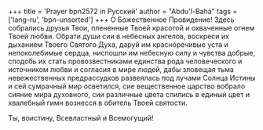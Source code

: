+++
title = 'Prayer bpn2572 in Русский'
author = "Abdu'l-Bahá"
tags = ['lang-ru', 'bpn-unsorted']
+++
О Божественное Провидение! Здесь собрались друзья Твои, плененные Твоей красотой и охваченные огнем Твоей любви. Обрати души сии в небесных ангелов, воскреси их дыханием Твоего Святого Духа, даруй им красноречивые уста и непоколебимые сердца, ниспошли им небесную силу и чувства добрые, сподобь их стать провозвестниками единства рода человеческого и источником любви и согласия в мире людей, дабы зловещая тьма невежественных предрассудков развеялась под лучами Солнца Истины и сей сумрачный мир осветился, сие вещественное царство вобрало сияние мира духовного, сии различные цвета слились в единый цвет и хвалебный гимн вознесся в обитель Твоей святости.

Ты, воистину, Всевластный и Всемогущий!
